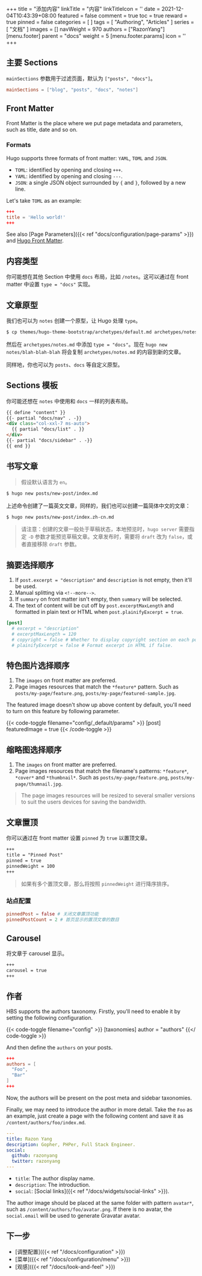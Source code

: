 +++
title = "添加内容"
linkTitle = "内容"
linkTitleIcon = '<i class="fas fa-newspaper fa-fw"></i>'
date = 2021-12-04T10:43:39+08:00
featured = false
comment = true
toc = true
reward = true
pinned = false
categories = [
]
tags = [
  "Authoring",
  "Articles"
]
series = [
  "文档"
]
images = []
navWeight = 970
authors = ["RazonYang"]
[menu.footer]
  parent = "docs"
  weight = 5
  [menu.footer.params]
    icon = '<i class="fas fa-newspaper fa-fw"></i>'
+++

## 主要 Sections

`mainSections` 参数用于过滤页面，默认为 `["posts", "docs"]`。

```toml {title="config/_default/params.toml"}
mainSections = ["blog", "posts", "docs", "notes"]
```

## Front Matter

Front Matter is the place where we put page metadata and parameters, such as title, date and so on.

### Formats

Hugo supports three formats of front matter: `YAML`, `TOML` and `JSON`.

- `TOML`: identified by opening and closing `+++`.
- `YAML`: identified by opening and closing `---`.
- `JSON`: a single JSON object surrounded by `{` and `}`, followed by a new line.

Let's take `TOML` as an example:

```toml
+++
title = 'Hello world!'
+++
```

See also [Page Parameters]({{< ref "docs/configuration/page-params" >}}) and [Hugo Front Matter](https://gohugo.io/content-management/front-matter).

## 内容类型

你可能想在其他 Section 中使用 `docs` 布局，比如 `/notes`。这可以通过在 front matter 中设置 `type = "docs"` 实现。 

## 文章原型

我们也可以为 `notes` 创建一个原型，让 Hugo 处理 `type`。

```bash
$ cp themes/hugo-theme-bootstrap/archetypes/default.md archetypes/notes.md
```

然后在 `archetypes/notes.md` 中添加 `type = "docs"`。现在 `hugo new notes/blah-blah-blah` 将会复制 `archetypes/notes.md` 的内容到新的文章。

同样地，你也可以为 `posts`、`docs` 等自定义原型。

## Sections 模板

你可能还想在 `notes` 中使用和 `docs` 一样的列表布局。

```html {title="layouts/notes/list.html"}
{{ define "content" }}
{{- partial "docs/nav" . -}}
<div class="col-xxl-7 ms-auto">
  {{ partial "docs/list" . }}
</div>
{{- partial "docs/sidebar" . -}}
{{ end }}
```

## 书写文章

> 假设默认语言为 `en`。

```bash
$ hugo new posts/new-post/index.md
```

上述命令创建了一篇英文文章，同样的，我们也可以创建一篇简体中文的文章：

```bash
$ hugo new posts/new-post/index.zh-cn.md
```

> 请注意：创建的文章一般处于草稿状态，本地预览时，`hugo server` 需要指定 `-D` 参数才能预览草稿文章。文章发布时，需要将 `draft` 改为 `false`，或者直接移除 `draft` 参数。

## 摘要选择顺序

1. If `post.excerpt = "description"` and `description` is not empty, then it'll be used.
1. Manual splitting via <code>&lt;!--more--&gt;</code>.
1. If `summary` on front matter isn't empty, then `summary` will be selected.
1. The text of content will be cut off by `post.excerptMaxLength` and formatted in plain text or HTML when `post.plainifyExcerpt = true`.

```toml {title="config/_default/params.toml"}
[post]
  # excerpt = "description"
  # excerptMaxLength = 120
  # copyright = false # Whether to display copyright section on each post.
  # plainifyExcerpt = false # Format excerpt in HTML if false.
```

## 特色图片选择顺序

1. The `images` on front matter are preferred.
1. Page images resources that match the `*feature*` pattern. Such as `posts/my-page/feature.png`, `posts/my-page/featured-sample.jpg`.

The featured image doesn't show up above content by default, you'll need to turn on this feature by following parameter.

{{< code-toggle filename="config/_default/params" >}}
[post]
  featuredImage = true
{{< /code-toggle >}}

## 缩略图选择顺序

1. The `images` on front matter are preferred.
1. Page images resources that match the filename's patterns: `*feature*`, `*cover*` and `*thumbnail*`. Such as `posts/my-page/feature.png`, `posts/my-page/thumnail.jpg`.

> The page images resources will be resized to several smaller versions to suit the users devices for saving the bandwidth.

## 文章置顶

你可以通过在 front matter 设置 `pinned` 为 `true` 以置顶文章。

```markdown
+++
title = "Pinned Post"
pinned = true
pinnedWeight = 100
+++
```

> 如果有多个置顶文章，那么将按照 `pinnedWeight` 进行降序排序。

### 站点配置

```toml {title="config/_default/params.toml"}
pinnedPost = false # 关闭文章置顶功能
pinnedPostCount = 2 # 首页显示的置顶文章的数目
```

## Carousel

将文章于 carousel 显示。

```markdown
+++
carousel = true
+++
```

## 作者

HBS supports the authors taxonomy. Firstly, you'll need to enable it by setting the following configuration.

{{< code-toggle filename="config" >}}
[taxonomies]
  author = "authors"
{{</ code-toggle >}}

And then define the `authors` on your posts.

```toml
+++
authors = [
  "Foo",
  "Bar"
]
+++
```

Now, the authors will be present on the post meta and sidebar taxonomies.

Finally, we may need to introduce the author in more detail. Take the `Foo` as an example, just create a page with the following content and save it as `/content/authors/foo/index.md`.

```yaml
---
title: Razon Yang
description: Gopher, PHPer, Full Stack Engineer.
social:
  github: razonyang
  twitter: razonyang
---
```

- `title`: The author display name.
- `description`: The introduction.
- `social`: [Social links]({{< ref "/docs/widgets/social-links" >}}).

The author image should be placed at the same folder with pattern `avatar*`, such as `/content/authors/foo/avatar.png`. If there is no avatar, the `social.email` will be used to generate Gravatar avatar.

## 下一步

- [调整配置]({{< ref "/docs/configuration" >}})
- [菜单]({{< ref "/docs/configuration/menu" >}})
- [观感]({{< ref "/docs/look-and-feel" >}})
